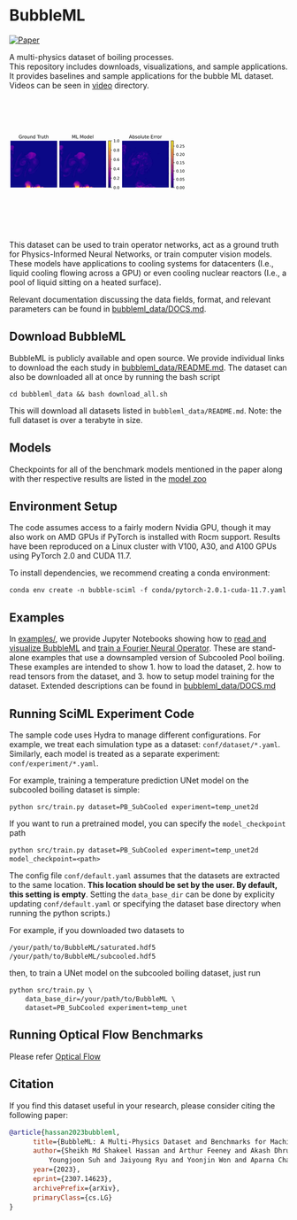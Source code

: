 # BubbleML

[![Paper](https://img.shields.io/badge/arXiv-2209.15616-blue)](https://arxiv.org/abs/2307.14623)

A multi-physics dataset of boiling processes.  
This repository includes downloads, visualizations, and sample applications.  It provides baselines and sample applications for the bubble ML dataset. Videos can be seen in [video](video/) directory. 

![SubCooled Temperature](video/subcooled.gif)

This dataset can be used to train operator networks, act as a ground truth for Physics-Informed Neural Networks, or train computer vision models.
These models have applications to cooling systems for datacenters (I.e., liquid cooling flowing across a GPU) or even cooling nuclear reactors (I.e., a pool of liquid sitting on a heated surface).

Relevant documentation discussing the data fields, format, and relevant parameters can be found in [bubbleml_data/DOCS.md](bubbleml_data/DOCS.md).

## Download BubbleML

BubbleML is publicly available and open source. We provide individual links to download the each study in [bubbleml_data/README.md](bubbleml_data/README.md). The dataset can also be downloaded all at once by running the bash script 

```console
cd bubbleml_data && bash download_all.sh
```

This will download all datasets listed in `bubbleml_data/README.md`. Note: the full dataset is over a terabyte in size.

## Models
Checkpoints for all of the benchmark models mentioned in the paper along with ther respective results are listed in the [model zoo](model-zoo/README.md)

## Environment Setup
The code assumes access to a fairly modern Nvidia GPU, though
it may also work on AMD GPUs if PyTorch is installed with Rocm support.
Results have been reproduced on a Linux cluster with V100, A30, and A100 GPUs using PyTorch 2.0 and CUDA 11.7.

To install dependencies, we recommend creating a conda environment:

```console
conda env create -n bubble-sciml -f conda/pytorch-2.0.1-cuda-11.7.yaml
```

## Examples

In [examples/](examples/), we provide Jupyter Notebooks showing how to [read and visualize BubbleML](examples/data_loading.ipynb)
and [train a Fourier Neural Operator](examples/pytorch_training.ipynb). These are stand-alone examples that use a downsampled version of
Subcooled Pool boiling. These examples are intended to show 1. how to load the dataset, 2. how to read tensors from
the dataset, and 3. how to setup model training for the dataset. Extended descriptions can be found in [bubbleml_data/DOCS.md](bubbleml_data/DOCS.md)

## Running SciML Experiment Code

The sample code uses Hydra to manage different configurations.
For example, we treat each simulation type as a dataset: `conf/dataset/*.yaml`.
Similarly, each model is treated as a separate experiment: `conf/experiment/*.yaml`.

For example, training a temperature prediction UNet model on the subcooled boiling dataset is simple:

```console
python src/train.py dataset=PB_SubCooled experiment=temp_unet2d
```

If you want to run a pretrained model, you can specify the `model_checkpoint` path

```console
python src/train.py dataset=PB_SubCooled experiment=temp_unet2d model_checkpoint=<path>
```

The config file `conf/default.yaml` assumes that the datasets are extracted to the same location.
**This location should be set by the user. By default, this setting is empty**.
Setting the `data_base_dir`  can be done by explicity updating `conf/default.yaml` or
specifying the dataset base directory when running the python scripts.) 

For example, if you downloaded two datasets to 

```console
/your/path/to/BubbleML/saturated.hdf5
/your/path/to/BubbleML/subcooled.hdf5
```

then, to train a UNet model on the subcooled boiling dataset, just run

```console
python src/train.py \
	data_base_dir=/your/path/to/BubbleML \
	dataset=PB_SubCooled experiment=temp_unet
```
## Running Optical Flow Benchmarks

Please refer [Optical Flow](optical_flow/README.md)

## Citation

If you find this dataset useful in your research, please consider citing the following paper:

```bibtex
@article{hassan2023bubbleml,
      title={BubbleML: A Multi-Physics Dataset and Benchmarks for Machine Learning}, 
      author={Sheikh Md Shakeel Hassan and Arthur Feeney and Akash Dhruv and Jihoon Kim and 
	      Youngjoon Suh and Jaiyoung Ryu and Yoonjin Won and Aparna Chandramowlishwaran},
      year={2023},
      eprint={2307.14623},
      archivePrefix={arXiv},
      primaryClass={cs.LG}
}
```
